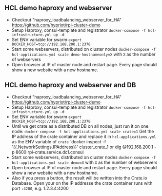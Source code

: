 HCL demo haproxy and webserver
--------------------------------

- Checkout "haproxy_loadbalancing_webserver_for_HA" https://github.com/hypriot/rpi-cluster-demo
- Setup Haproxy, consul-template and registrator
  `docker-compose -f hcl-infrastructure.yml up -d`
- Set ENV variable for swarm
  `export DOCKER_HOST=tcp://192.168.200.1:2378`
- Start some webservers, distributed on cluster nodes
  `docker-compose -f hcl-applications.yml scale demo-hostnameonly=X`
  with `X` as the number of webservers
- Open browser at IP of master node and restart page. Every page should show a new website with a new hostname.


HCL demo haproxy and webserver and DB
--------------------------------------

- Checkout "haproxy_loadbalancing_webserver_for_HA" https://github.com/hypriot/rpi-cluster-demo
- Setup Haproxy, consul-template and registrator
  `docker-compose -f hcl-infrastructure.yml up -d`
- Set ENV variable for swarm
  `export DOCKER_HOST=tcp://192.168.200.1:2378`
- Until we get crate as a distributed DB on all nodes, just run it on one node:
  `docker-compose -f hcl-applications.yml scale crate=1`
  Get the IP address of the crate container and replace it in `hcl-applications.yml` as the ENV variable of `crate`
  `docker inspect -f '{{.NetworkSettings.IPAddress}}' cluster_crate_1
  or dig @192.168.200.1 -p 8600 rpi-crate.service.dc1.consul
- Start some webservers, distributed on cluster nodes
  `docker-compose -f hcl-applications.yml scale demo=X`
  with `X` as the number of webservers
- Open browser at IP of master node and restart page. Every page should show a new website with a new hostname.
- Also if you press a button, the result will be written into the Crate.io Database. Open your on the IP addresse the crate container runs with port `:4200`, e.g. 1.2.3.4:4200
